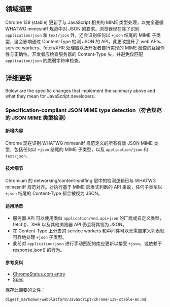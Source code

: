 ## 领域摘要

Chrome 139 (stable) 更新了与 JavaScript 相关的 MIME 类型处理，以完全遵循 WHATWG mimesniff 规范中对 JSON 的要求。浏览器现在除了识别 `application/json` 和 `text/json` 外，还会识别任何以 `+json` 结尾的 MIME 子类型，这会影响通过 Content-Type 检测 JSON 的 API。此更改提升了 web APIs、service workers、fetch/XHR 处理器以及开发者自行实现的 MIME 检查的互操作性与正确性。开发者应检查服务器的 Content-Type 头，并避免仅匹配 `application/json` 的脆弱字符串检查。

## 详细更新

Below are the specific changes that implement the summary above and what they mean for JavaScript developers.

### Specification-compliant JSON MIME type detection（符合规范的 JSON MIME 类型检测）

#### 新增内容
Chrome 现在识别 WHATWG mimesniff 规范定义的所有有效 JSON MIME 类型，包括任何以 `+json` 结尾的 MIME 子类型，以及 `application/json` 和 `text/json`。

#### 技术细节
Chromium 的 networking/content-sniffing 层中的检测逻辑已与 WHATWG mimesniff 规范对齐。对执行基于 MIME 启发式判断的 API 来说，任何子类型以 `+json` 结尾的 Content-Type 都会被视为 JSON。

#### 适用场景
- 服务器 API 可以使用类似 `application/vnd.api+json` 的厂商或自定义类型，fetch()、XHR 以及其他浏览器 API 仍会将其视为 JSON。
- 在 Content-Type 上分支的 service workers 和中间件可以无需自定义列表就可靠地处理 `+json` 子类型。
- 此前对 `application/json` 进行手动匹配的库应更新以接受 `+json`，或依赖于 response.json() 的行为。

#### 参考资料
- [ChromeStatus.com entry](https://chromestatus.com/feature/5470594816278528)
- [Spec](https://mimesniff.spec.whatwg.org/#json-mime-type)

保存此摘要的文件：
```text
digest_markdown/webplatform/JavaScript/chrome-139-stable-en.md
```